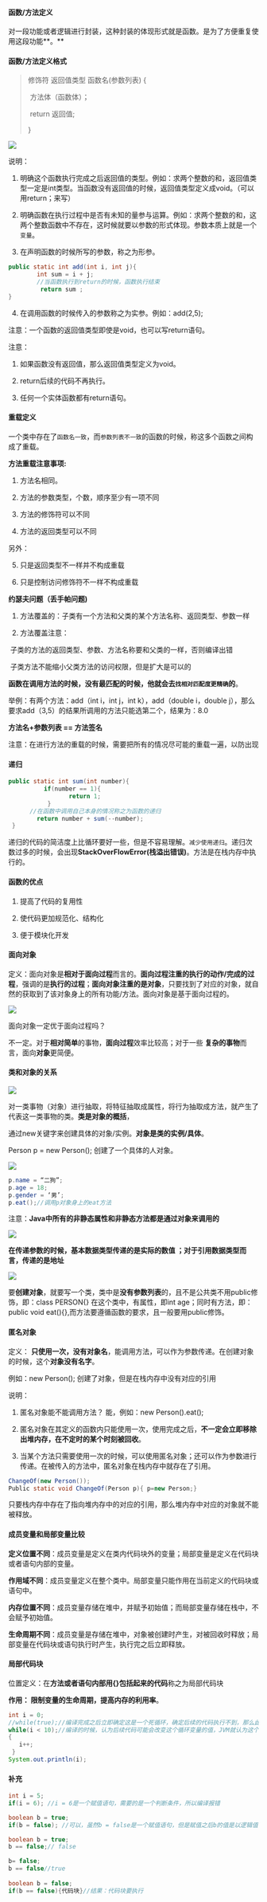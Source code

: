 #### 函数/方法定义

  对一段功能或者逻辑进行封装，这种封装的体现形式就是函数。是为了方便重复使用这段功能**。**

#### 函数/方法定义格式

> 修饰符  返回值类型  函数名(参数列表) {
>
> ​    方法体（函数体）；
>
> ​    return 返回值;
>
> }

![](../../../img/001/11.png)

说明： 

1. 明确这个函数执行完成之后返回值的类型。例如：求两个整数的和，返回值类型一定是int类型。当函数没有返回值的时候，返回值类型定义成void。（可以用return；来写）

2. 明确函数在执行过程中是否有未知的量参与运算。例如：求两个整数的和，这两个整数函数中不存在，这时候就要以参数的形式体现。参数本质上就是一个`变量`。

3. 在声明函数的时候所写的参数，称之为形参。

```java
public static int add(int i, int j){
        int sum = i + j;
        //当函数执行到return的时候，函数执行结束
         return sum ;
}
```

4. 在调用函数的时候传入的参数称之为实参。例如：add(2,5);

 注意：一个函数的返回值类型即使是void，也可以写return语句。 

注意：

1. 如果函数没有返回值，那么返回值类型定义为void。

2. return后续的代码不再执行。

3. 任何一个实体函数都有return语句。

#### 重载定义

 一个类中存在了`函数名一致`，而`参数列表不一致`的函数的时候，称这多个函数之间构成了重载。

**方法重载注意事项:**

1. 方法名相同。

2. 方法的参数类型，个数，顺序至少有一项不同

3. 方法的修饰符可以不同

4. 方法的返回类型可以不同

另外：

5. 只是返回类型不一样并不构成重载

6. 只是控制访问修饰符不一样不构成重载

**约瑟夫问题（丢手帕问题)**

1. 方法覆盖的：子类有一个方法和父类的某个方法名称、返回类型、参数一样

2. 方法覆盖注意：

​         子类的方法的返回类型、参数、方法名称要和父类的一样，否则编译出错

​         子类方法不能缩小父类方法的访问权限，但是扩大是可以的

**函数在调用方法的时候，没有最匹配的时候，他就会去`找相对匹配度更精确`的**。

  举例：有两个方法：add（int i，int j，int k），add（double i，double j），那么要求add（3,5）的结果所调用的方法只能选第二个，结果为：8.0

**方法名+参数列表  == 方法签名**

注意：在进行方法的重载的时候，需要把所有的情况尽可能的重载一遍，以防出现  

#### 递归

```java
public static int sum(int number){
          if(number == 1){
                 return 1;
           }
      //在函数中调用自己本身的情况称之为函数的递归
        return number + sum(--number);
 }
```

​      递归的代码的简洁度上比循环要好一些，但是不容易理解。`减少使用递归`。递归次数过多的时候，会出现**StackOverFlowError(栈溢出错误)**。方法是在栈内存中执行的。

#### 函数的优点

1. 提高了代码的复用性

2. 使代码更加规范化、结构化

3. 便于模块化开发

#### 面向对象

 定义：面向对象是**相对于面向过程**而言的。**面向过程注重的执行的动作/完成的过程**，强调的是**执行的过程**；**面向对象注重的是对象**，只要找到了对应的对象，就自然的获取到了该对象身上的所有功能/方法。面向对象是基于面向过程的。

![](../../../img/001/12.png)

面向对象一定优于面向过程吗？

   不一定。对于**相对简单**的事物，**面向过程**效率比较高；对于一些 **复杂的事物**而言，面向**对象**更简便。

#### 类和对象的关系

![](../../../img/001/13.png)

   对一类事物（对象）进行抽取，将特征抽取成属性，将行为抽取成方法，就产生了代表这一类事物的类。**类是对象的概括**，

通过new关键字来创建具体的对象/实例。**对象是类的实例/具体**。

Person p = new Person(); 创建了一个具体的人对象。

![](../../../img/001/14.png)

```java
p.name = “二狗”;
p.age = 18;
p.gender = ‘男’;
p.eat();//调用p对象身上的eat方法
```

注意：**Java中所有的非静态属性和非静态方法都是通过对象来调用的**

![](../../../img/001/15.png)

**在传递参数的时候，基本数据类型传递的是实际的数值 ；对于引用数据类型而言，传递的是地址**

![](../../../img/001/16.png)

​    要**创建对象**，就要写一个类，类中是**没有参数列表**的，且不是公共类不用public修饰，即：class PERSON{}   在这个类中，有属性，即int age；同时有方法，即：public void eat(){},而方法要遵循函数的要求，且一般要用public修饰。

#### 匿名对象

定义： **只使用一次，没有对象名**，能调用方法，可以作为参数传递。在创建对象的时候，这个**对象没有名字**。

例如：new Person();  创建了对象，但是在栈内存中没有对应的引用

说明：

1. 匿名对象能不能调用方法？ 能，例如：new Person().eat();

2. 匿名对象在其定义的函数内只能使用一次，使用完成之后，**不一定会立即移除出堆内存，在不定时的某个时刻被回收**。

3. 当某个方法只需要使用一次的时候，可以使用匿名对象；还可以作为参数进行传递。在被传入的方法中，匿名对象在栈内存中就存在了引用。

```java
ChangeOf(new Person()); 
Public static void ChangeOf(Person p){ p=new Person;}
```

只要栈内存中存在了指向堆内存中的对应的引用，那么堆内存中对应的对象就不能被释放。

#### 成员变量和局部变量比较

**定义位置不同**：成员变量是定义在类内代码块外的变量；局部变量是定义在代码块或者语句内部的变量。

**作用域不同**：成员变量定义在整个类中。局部变量只能作用在当前定义的代码块或语句中。

**内存位置不同**：成员变量存储在堆中，并赋予初始值；而局部变量存储在栈中，不会赋予初始值。

**生命周期不同**：成员变量是存储在堆中，对象被创建时产生，对被回收时释放；局部变量在代码块或语句执行时产生，执行完之后立即释放。

#### 局部代码块

位置定义：在**方法或者语句内部用{}包括起来的代码**称之为局部代码块

**作用： 限制变量的生命周期，提高内存的利用率**。

```java
int i = 0;
//while(true);//编译完成之后立即确定这是一个死循环，确定后续的代码执行不到，那么此时，后续代码对于程序来说就是废话，那么这时候编译会立即报错
while(i < 10);//编译的时候，认为后续代码可能会改变这个循环变量的值，JVM就认为这个循环有结束的可能
{
   i++;
 }
System.out.println(i);                                                                                                                                   
```

#### 补充

```Java
int i = 5;
if(i = 6); //i = 6是一个赋值语句，需要的是一个判断条件，所以编译报错

boolean b = true; 
if(b = false); //可以，虽然b = false是一个赋值语句，但是赋值之后b的值是以逻辑值，符合判断条件的需要

boolean b = true;
b == false;// false

b= false;
b == false//true
    
boolean b = false; 
if(b == false){代码块}//结果：代码块要执行
```

